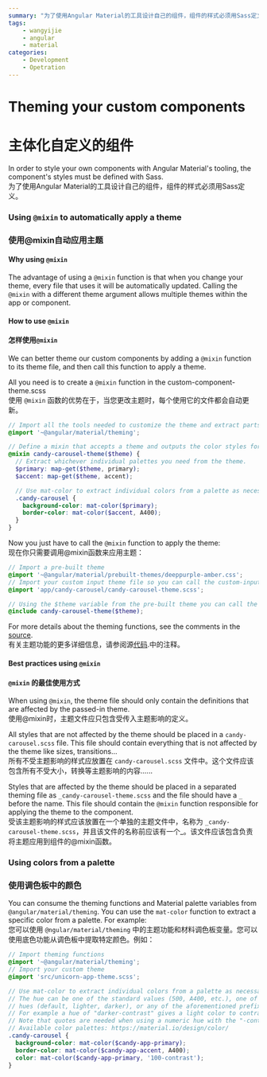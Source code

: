 ```yaml
---
summary: "为了使用Angular Material的工具设计自己的组件，组件的样式必须用Sass定义"
tags:
    - wangyijie
    - angular
    - material
categories:
    - Development
    - Opetration
---
```

# Theming your custom components
# 主体化自定义的组件
In order to style your own components with Angular Material's tooling, the component's styles must be defined with Sass.  
为了使用Angular Material的工具设计自己的组件，组件的样式必须用Sass定义。

### Using `@mixin` to automatically apply a theme  
### 使用@mixin自动应用主题

#### Why using `@mixin`
The advantage of using a `@mixin` function is that when you change your theme, every file that uses it will be automatically updated.
Calling the `@mixin` with a different theme argument allows multiple themes within the app or component.

#### How to use `@mixin`
#### 怎样使用`@mixin`
We can better theme our custom components by adding a `@mixin` function to its theme file, and then call this function to apply a theme.

All you need is to create a `@mixin` function in the custom-component-theme.scss  
使用 `@mixin` 函数的优势在于，当您更改主题时，每个使用它的文件都会自动更新。

```scss
// Import all the tools needed to customize the theme and extract parts of it
@import '~@angular/material/theming';

// Define a mixin that accepts a theme and outputs the color styles for the component.
@mixin candy-carousel-theme($theme) {
  // Extract whichever individual palettes you need from the theme.
  $primary: map-get($theme, primary);
  $accent: map-get($theme, accent);

  // Use mat-color to extract individual colors from a palette as necessary.
  .candy-carousel {
    background-color: mat-color($primary);
    border-color: mat-color($accent, A400);
  }
}
```
Now you just have to call the `@mixin` function to apply the theme:  
现在你只需要调用@mixin函数来应用主题：

```scss
// Import a pre-built theme
@import '~@angular/material/prebuilt-themes/deeppurple-amber.css';
// Import your custom input theme file so you can call the custom-input-theme function
@import 'app/candy-carousel/candy-carousel-theme.scss';

// Using the $theme variable from the pre-built theme you can call the theming function
@include candy-carousel-theme($theme);
```

For more details about the theming functions, see the comments in the
[source](https://github.com/angular/material2/blob/master/src/lib/core/theming/_theming.scss).  
有关主题功能的更多详细信息，请参阅源[代码](https://github.com/angular/material2/blob/master/src/lib/core/theming/_theming.scss).中的注释。

#### Best practices using `@mixin`
#### `@mixin` 的最佳使用方式
When using `@mixin`, the theme file should only contain the definitions that are affected by the passed-in theme.  
使用@mixin时，主题文件应只包含受传入主题影响的定义。

All styles that are not affected by the theme should be placed in a `candy-carousel.scss` file.
This file should contain everything that is not affected by the theme like sizes, transitions...  
所有不受主题影响的样式应放置在 `candy-carousel.scss` 文件中。这个文件应该包含所有不受大小，转换等主题影响的内容......

Styles that are affected by the theme should be placed in a separated theming file as
`_candy-carousel-theme.scss` and the file should have a `_` before the name. This file should
contain the `@mixin` function responsible for applying the theme to the component.  
受该主题影响的样式应该放置在一个单独的主题文件中，名称为 `_candy-carousel-theme.scss`，并且该文件的名称前应该有一个_。该文件应该包含负责将主题应用到组件的@mixin函数。


### Using colors from a palette 
### 使用调色板中的颜色
You can consume the theming functions and Material palette variables from
`@angular/material/theming`. You can use the `mat-color` function to extract a specific color
from a palette. For example:  
您可以使用 `@ngular/material/theming` 中的主题功能和材料调色板变量。您可以使用底色功能从调色板中提取特定颜色。例如：

```scss
// Import theming functions
@import '~@angular/material/theming';
// Import your custom theme
@import 'src/unicorn-app-theme.scss';

// Use mat-color to extract individual colors from a palette as necessary.
// The hue can be one of the standard values (500, A400, etc.), one of the three preconfigured
// hues (default, lighter, darker), or any of the aforementioned prefixed with "-contrast".
// For example a hue of "darker-contrast" gives a light color to contrast with a "darker" hue.
// Note that quotes are needed when using a numeric hue with the "-contrast" modifier.
// Available color palettes: https://material.io/design/color/
.candy-carousel {
  background-color: mat-color($candy-app-primary);
  border-color: mat-color($candy-app-accent, A400);
  color: mat-color($candy-app-primary, '100-contrast');
}
```
